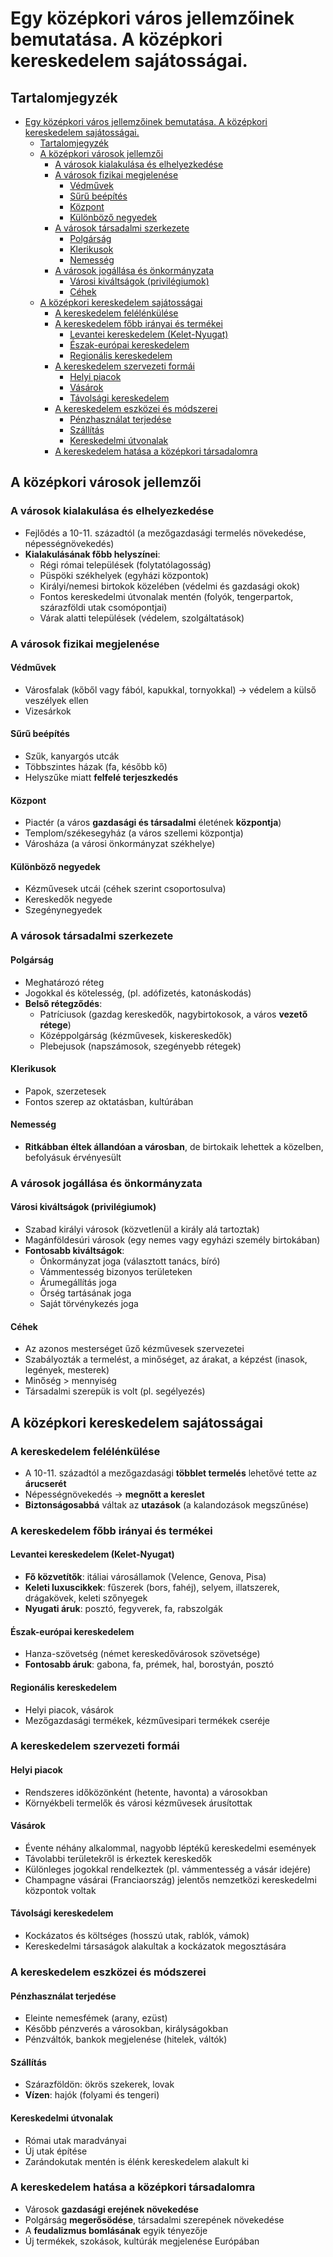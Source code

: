 # Egy középkori város jellemzőinek bemutatása. A középkori kereskedelem sajátosságai.

## Tartalomjegyzék
- [Egy középkori város jellemzőinek bemutatása. A középkori kereskedelem sajátosságai.](#egy-középkori-város-jellemzőinek-bemutatása-a-középkori-kereskedelem-sajátosságai)
  - [Tartalomjegyzék](#tartalomjegyzék)
  - [A középkori városok jellemzői](#a-középkori-városok-jellemzői)
    - [A városok kialakulása és elhelyezkedése](#a-városok-kialakulása-és-elhelyezkedése)
    - [A városok fizikai megjelenése](#a-városok-fizikai-megjelenése)
      - [Védművek](#védművek)
      - [Sűrű beépítés](#sűrű-beépítés)
      - [Központ](#központ)
      - [Különböző negyedek](#különböző-negyedek)
    - [A városok társadalmi szerkezete](#a-városok-társadalmi-szerkezete)
      - [Polgárság](#polgárság)
      - [Klerikusok](#klerikusok)
      - [Nemesség](#nemesség)
    - [A városok jogállása és önkormányzata](#a-városok-jogállása-és-önkormányzata)
      - [Városi kiváltságok (privilégiumok)](#városi-kiváltságok-privilégiumok)
      - [Céhek](#céhek)
  - [A középkori kereskedelem sajátosságai](#a-középkori-kereskedelem-sajátosságai)
    - [A kereskedelem felélénkülése](#a-kereskedelem-felélénkülése)
    - [A kereskedelem főbb irányai és termékei](#a-kereskedelem-főbb-irányai-és-termékei)
      - [Levantei kereskedelem (Kelet-Nyugat)](#levantei-kereskedelem-kelet-nyugat)
      - [Észak-európai kereskedelem](#észak-európai-kereskedelem)
      - [Regionális kereskedelem](#regionális-kereskedelem)
    - [A kereskedelem szervezeti formái](#a-kereskedelem-szervezeti-formái)
      - [Helyi piacok](#helyi-piacok)
      - [Vásárok](#vásárok)
      - [Távolsági kereskedelem](#távolsági-kereskedelem)
    - [A kereskedelem eszközei és módszerei](#a-kereskedelem-eszközei-és-módszerei)
      - [Pénzhasználat terjedése](#pénzhasználat-terjedése)
      - [Szállítás](#szállítás)
      - [Kereskedelmi útvonalak](#kereskedelmi-útvonalak)
    - [A kereskedelem hatása a középkori társadalomra](#a-kereskedelem-hatása-a-középkori-társadalomra)


## A középkori városok jellemzői

### A városok kialakulása és elhelyezkedése

- Fejlődés a 10-11. századtól (a mezőgazdasági termelés növekedése, népességnövekedés)
- **Kialakulásának főbb helyszínei**:
  - Régi római települések (folytatólagosság)
  - Püspöki székhelyek (egyházi központok)
  - Királyi/nemesi birtokok közelében (védelmi és gazdasági okok)
  - Fontos kereskedelmi útvonalak mentén (folyók, tengerpartok, szárazföldi utak csomópontjai)
  - Várak alatti települések (védelem, szolgáltatások)

### A városok fizikai megjelenése

#### Védművek

- Városfalak (kőből vagy fából, kapukkal, tornyokkal) → védelem a külső veszélyek ellen
- Vizesárkok

#### Sűrű beépítés

- Szűk, kanyargós utcák
- Többszintes házak (fa, később kő)
- Helyszűke miatt **felfelé terjeszkedés**

#### Központ

- Piactér (a város **gazdasági és társadalmi** életének **központja**)
- Templom/székesegyház (a város szellemi központja)
- Városháza (a városi önkormányzat székhelye)

#### Különböző negyedek

- Kézművesek utcái (céhek szerint csoportosulva)
- Kereskedők negyede
- Szegénynegyedek

### A városok társadalmi szerkezete

#### Polgárság

- Meghatározó réteg
- Jogokkal és kötelesség, (pl. adófizetés, katonáskodás)
- **Belső rétegződés**:
  - Patríciusok (gazdag kereskedők, nagybirtokosok, a város **vezető rétege**)
  - Középpolgárság (kézművesek, kiskereskedők)
  - Plebejusok (napszámosok, szegényebb rétegek)

#### Klerikusok

- Papok, szerzetesek
- Fontos szerep az oktatásban, kultúrában

#### Nemesség

- **Ritkábban éltek állandóan a városban**, de birtokaik lehettek a közelben, befolyásuk érvényesült

### A városok jogállása és önkormányzata

#### Városi kiváltságok (privilégiumok)

- Szabad királyi városok (közvetlenül a király alá tartoztak)
- Magánföldesúri városok (egy nemes vagy egyházi személy birtokában)
- **Fontosabb kiváltságok**:
  - Önkormányzat joga (választott tanács, bíró)
  - Vámmentesség bizonyos területeken
  - Árumegállítás joga
  - Őrség tartásának joga
  - Saját törvénykezés joga

#### Céhek

- Az azonos mesterséget űző kézművesek szervezetei
- Szabályozták a termelést, a minőséget, az árakat, a képzést (inasok, legények, mesterek)
- Minőség > mennyiség
- Társadalmi szerepük is volt (pl. segélyezés)

## A középkori kereskedelem sajátosságai

### A kereskedelem felélénkülése

- A 10-11. századtól a mezőgazdasági **többlet termelés** lehetővé tette az **árucserét**
- Népességnövekedés → **megnőtt a kereslet**
- **Biztonságosabbá** váltak az **utazások** (a kalandozások megszűnése)

### A kereskedelem főbb irányai és termékei

#### Levantei kereskedelem (Kelet-Nyugat)

- **Fő közvetítők**: itáliai városállamok (Velence, Genova, Pisa)
- **Keleti luxuscikkek**: fűszerek (bors, fahéj), selyem, illatszerek, drágakövek, keleti szőnyegek
- **Nyugati áruk**: posztó, fegyverek, fa, rabszolgák

#### Észak-európai kereskedelem

- Hanza-szövetség (német kereskedővárosok szövetsége)
- **Fontosabb áruk**: gabona, fa, prémek, hal, borostyán, posztó

#### Regionális kereskedelem

- Helyi piacok, vásárok
- Mezőgazdasági termékek, kézművesipari termékek cseréje

### A kereskedelem szervezeti formái

#### Helyi piacok

- Rendszeres időközönként (hetente, havonta) a városokban
- Környékbeli termelők és városi kézművesek árusítottak

#### Vásárok

- Évente néhány alkalommal, nagyobb léptékű kereskedelmi események
- Távolabbi területekről is érkeztek kereskedők
- Különleges jogokkal rendelkeztek (pl. vámmentesség a vásár idejére)
- Champagne vásárai (Franciaország) jelentős nemzetközi kereskedelmi központok voltak

#### Távolsági kereskedelem

- Kockázatos és költséges (hosszú utak, rablók, vámok)
- Kereskedelmi társaságok alakultak a kockázatok megosztására

### A kereskedelem eszközei és módszerei

#### Pénzhasználat terjedése

- Eleinte nemesfémek (arany, ezüst)
- Később pénzverés a városokban, királyságokban
- Pénzváltók, bankok megjelenése (hitelek, váltók)

#### Szállítás

- Szárazföldön: ökrös szekerek, lovak
- **Vízen**: hajók (folyami és tengeri)

#### Kereskedelmi útvonalak

- Római utak maradványai
- Új utak építése
- Zarándokutak mentén is élénk kereskedelem alakult ki

### A kereskedelem hatása a középkori társadalomra

- Városok **gazdasági erejének növekedése**
- Polgárság **megerősödése**, társadalmi szerepének növekedése
- A **feudalizmus bomlásának** egyik tényezője
- Új termékek, szokások, kultúrák megjelenése Európában